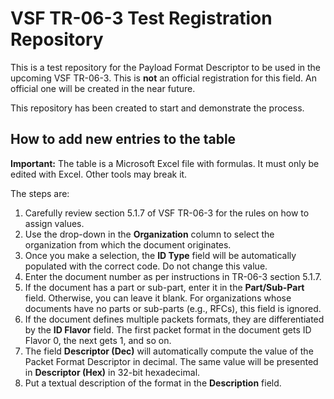 # VSF TR-06-3 Test Registration Repository

This is a test repository for the Payload Format Descriptor to be used in the 
upcoming VSF TR-06-3. This is **not** an official registration for this 
field. An official one will be created in the near future.

This repository has been created to start and demonstrate the process.

## How to add new entries to the table

**Important:** The table is a Microsoft Excel file with formulas. It
must only be edited with Excel. Other tools may break it.

The steps are:

1. Carefully review section 5.1.7 of VSF TR-06-3 for the rules on how
to assign values.
1. Use the drop-down in the **Organization** column to select the
organization from which the document originates.
1. Once you make a selection, the **ID Type** field will be
automatically populated with the correct code. Do not change this
value.
1. Enter the document number as per instructions in TR-06-3 section
5.1.7.
1. If the document has a part or sub-part, enter it in the
**Part/Sub-Part** field. Otherwise, you can leave it blank. For
organizations whose documents have no parts or sub-parts (e.g., RFCs),
this field is ignored.
1. If the document defines multiple packets formats, they are
differentiated by the **ID Flavor** field. The first packet format in
the document gets ID Flavor 0, the next gets 1, and so on.
1. The field **Descriptor (Dec)** will automatically compute the value
of the Packet Format Descriptor in decimal. The same value will be
presented in **Descriptor (Hex)** in 32-bit hexadecimal.
1. Put a textual description of the format in the **Description**
field.

